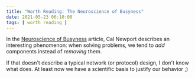 ```yaml
---
title: "Worth Reading: The Neuroscience of Busyness"
date: 2021-05-23 06:10:00
tags: [ worth reading ]
---
```

In the [Neuroscience of Busyness](https://www.calnewport.com/blog/2021/05/06/the-neuroscience-of-busyness/) article, Cal Newport describes an interesting phenomenon: when solving problems, we tend to *add* components instead of *removing*  them. 

If that doesn't describe a typical network (or protocol) design, I don't know what does. At least now we have a scientific basis to justify our behavior ;)

